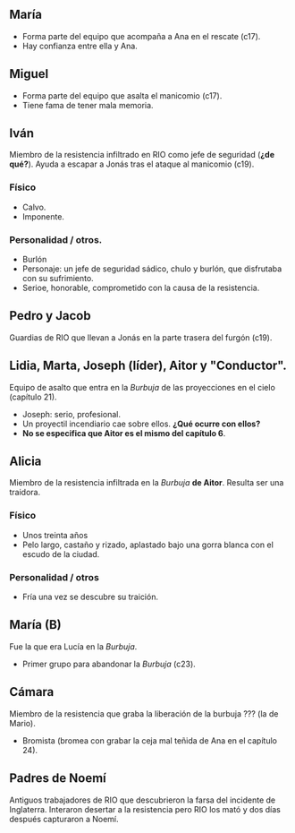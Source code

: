 ## María

- Forma parte del equipo que acompaña a Ana en el rescate (c17).
- Hay confianza entre ella y Ana.


## Miguel

- Forma parte del equipo que asalta el manicomio (c17).
- Tiene fama de tener mala memoria.


## Iván

Miembro de la resistencia infiltrado en RIO como jefe de seguridad (**¿de qué?**). Ayuda a escapar a Jonás tras el ataque al manicomio (c19).

### Físico

- Calvo.
- Imponente.

### Personalidad / otros.

- Burlón
- Personaje: un jefe de seguridad sádico, chulo y burlón, que disfrutaba con su sufrimiento.
- Serioe, honorable, comprometido con la causa de la resistencia.


## Pedro y Jacob

Guardias de RIO que llevan a Jonás en la parte trasera del furgón (c19).


## Lidia, Marta, Joseph (líder), Aitor y "Conductor".

Equipo de asalto que entra en la *Burbuja* de las proyecciones en el cielo (capítulo 21).

- Joseph: serio, profesional.
- Un proyectil incendiario cae sobre ellos. **¿Qué ocurre con ellos?**
- **No se especifica que Aitor es el mismo del capítulo 6**.


## Alicia

Miembro de la resistencia infiltrada en la *Burbuja* **de Aitor**. Resulta ser una traidora.

### Físico

- Unos treinta años
- Pelo largo, castaño y rizado, aplastado bajo una gorra blanca con el escudo de la ciudad.

### Personalidad / otros

- Fría una vez se descubre su traición.


## María (B)

Fue la que era Lucía en la *Burbuja*.

- Primer grupo para abandonar la *Burbuja* (c23).


## Cámara

Miembro de la resistencia que graba la liberación de la burbuja ??? (la de Mario).

- Bromista (bromea con grabar la ceja mal teñida de Ana en el capítulo 24).


## Padres de Noemí

Antiguos trabajadores de RIO que descubrieron la farsa del incidente de Inglaterra. Interaron desertar a la resistencia pero RIO los mató y dos días después capturaron a Noemí.

